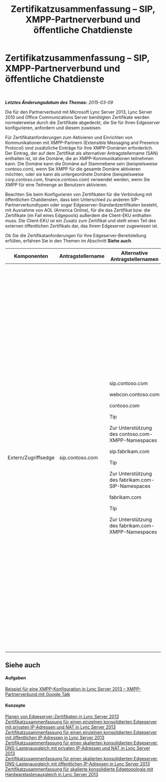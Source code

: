 ﻿---
title: Zertifikatzusammenfassung – SIP, XMPP-Partnerverbund und öffentliche Chatdienste
TOCTitle: Zertifikatzusammenfassung – SIP, XMPP-Partnerverbund und öffentliche Chatdienste
ms:assetid: 933d6351-cfa6-4432-b3ed-1aff3ac92065
ms:mtpsurl: https://technet.microsoft.com/de-de/library/JJ618372(v=OCS.15)
ms:contentKeyID: 49294772
ms.date: 05/19/2016
mtps_version: v=OCS.15
ms.translationtype: HT
---

# Zertifikatzusammenfassung – SIP, XMPP-Partnerverbund und öffentliche Chatdienste

 

_**Letztes Änderungsdatum des Themas:** 2015-03-09_

Die für den Partnerverbund mit Microsoft Lync Server 2013, Lync Server 2010 und Office Communications Server benötigten Zertifikate werden normalerweise durch die Zertifikate abgedeckt, die Sie für Ihren Edgeserver konfigurieren, anfordern und diesem zuweisen.

Für Zertifikatanforderungen zum Aktivieren und Einrichten von Kommunikationen mit XMPP-Partnern (Extensible Messaging and Presence Protocol) sind zusätzliche Einträge für Ihre XMPP-Domänen erforderlich. Der Eintrag, der auf dem Zertifikat als alternativer Antragstellername (SAN) enthalten ist, ist die Domäne, die an XMPP-Kommunikationen teilnehmen kann. Die Domäne kann die Domäne auf Stammebene sein (beispielsweise contoso.com), wenn Sie XMPP für die gesamte Domäne aktivieren möchten, oder sie kann als untergeordnete Domäne (beispielsweise corp.contoso.com, finance.contoso.com) verwendet werden, wenn Sie XMPP für eine Teilmenge an Benutzern aktivieren.

Beachten Sie beim Konfigurieren von Zertifikaten für die Verbindung mit öffentlichen Chatdiensten, dass kein Unterschied zu anderen SIP-Partnerverbundtypen oder sogar Edgeserver-Standardzertifikaten besteht, mit Ausnahme von AOL (America Online), für die das Zertifikat bzw. die Zertifikate (im Fall eines Edgepools) außerdem die Client-EKU enthalten muss. Die Client-EKU ist ein Zusatz zum Zertifikat und stellt einen Teil des externen öffentlichen Zertifikats dar, das Ihrem Edgeserver zugewiesen ist.

Ob Sie die Zertifikatanforderungen für Ihre Edgeserver-Bereitstellung erfüllen, erfahren Sie in den Themen im Abschnitt **Siehe auch**.



<table>
<colgroup>
<col style="width: 25%" />
<col style="width: 25%" />
<col style="width: 25%" />
<col style="width: 25%" />
</colgroup>
<thead>
<tr class="header">
<th>Komponenten</th>
<th>Antragstellername</th>
<th>Alternative Antragstellernamen</th>
<th>Kommentare</th>
</tr>
</thead>
<tbody>
<tr class="odd">
<td><p>Extern/Zugriffsedge</p></td>
<td><p>sip.contoso.com</p></td>
<td><p>sip.contoso.com</p>
<p>webcon.contoso.com</p>
<p>contoso.com</p>
<div class="alert">

> [!TIP]
> Zur Unterstützung des contoso.com-XMPP-Namespaces


</div>
<p>sip.fabrikam.com</p>
<div class="alert">

> [!TIP]
> Zur Unterstützung des fabrikam.com-SIP-Namespaces


</div>
<p>fabrikam.com</p>
<div class="alert">

> [!TIP]
> Zur Unterstützung des fabrikam.com-XMPP-Namespaces


</div></td>
<td><p>Das Zertifikat muss von einer öffentlichen Zertifizierungsstelle stammen und über die Server-EKU und Client-EKU verfügen, wenn eine Verbindung mit einem öffentlichen Chatdienst mit AOL bereitgestellt werden soll. Das Zertifikat wird den externen Edgeserver-Schnittstellen für folgende Dienste zugewiesen:</p>
<ul>
<li><p>Zugriffs-Edgedienst</p></li>
<li><p>Webkonferenz-Edgedienst</p></li>
<li><p>A/V-Edgedienst</p></li>
</ul>
<div class="alert">

> [!TIP]
> Technisch gesehen, wird dem A/V Edge kein Zertifikat zugewiesen. Die sichere Kommunikation und Authentifizierung wird mithilfe von MRAS (Media Relay Authentication Service, Authentifizierungsdienst für Medienrelay) verwaltet. MRAS verwendet das Zertifikat, das der internen Edgeserver-Schnittstelle zugeordnet ist.


</div>
<p>Beachten Sie, dass SANs basierend auf Ihren Definitionen im Topologie-Generator automatisch dem Zertifikat hinzugefügt werden. Sie fügen SAN-Einträge bei Bedarf für zusätzliche SIP-Domänen und sonstige Einträge, die unterstützt werden müssen, hinzu. Der Antragstellername wird im SAN repliziert und muss für den ordnungsgemäßen Betrieb vorhanden sein.</p></td>
</tr>
</tbody>
</table>


## Siehe auch

#### Aufgaben

[Beispiel für eine XMPP-Konfiguration in Lync Server 2013 – XMPP-Partnerverbund mit Google Talk](lync-server-2013-example-xmpp-configuration-–-xmpp-federation-with-google-talk.md)  

#### Konzepte

[Planen von Edgeserver-Zertifikaten in Lync Server 2013](lync-server-2013-plan-for-edge-server-certificates.md)  
[Zertifikatzusammenfassung für einen einzelnen konsolidierten Edgeserver mit privaten IP-Adressen und NAT in Lync Server 2013](lync-server-2013-certificate-summary-single-consolidated-edge-with-private-ip-addresses-using-nat.md)  
[Zertifikatzusammenfassung für einen einzelnen konsolidierten Edgeserver mit öffentlichen IP-Adressen in Lync Server 2013](lync-server-2013-certificate-summary-single-consolidated-edge-with-public-ip-addresses.md)  
[Zertifikatzusammenfassung für einen skalierten konsolidierten Edgeserver, DNS-Lastenausgleich mit privaten IP-Adressen und NAT in Lync Server 2013](lync-server-2013-certificate-summary-scaled-consolidated-edge-dns-load-balancing-with-private-ip-addresses-using-nat.md)  
[Zertifikatzusammenfassung für einen skalierten konsolidierten Edgeserver, DNS-Lastenausgleich mit öffentlichen IP-Adressen in Lync Server 2013](lync-server-2013-certificate-summary-scaled-consolidated-edge-dns-load-balancing-with-public-ip-addresses.md)  
[Zertifikatzusammenfassung für skalierte konsolidierte Edgetopologie mit Hardwarelastenausgleich in Lync Server 2013](lync-server-2013-certificate-summary-scaled-consolidated-edge-with-hardware-load-balancers.md)

